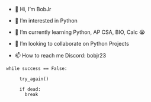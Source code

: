- 👋 Hi, I’m BobJr

- 👀 I’m interested in
Python
- 🌱 I’m currently learning
Python, AP CSA, BIO, Calc 😭
- 💞️ I’m looking to collaborate on 
Python Projects
- 📫 How to reach me 
Discord: bobjr23

```
while success == False:

     try_again()
     
     if dead:
       break
```

